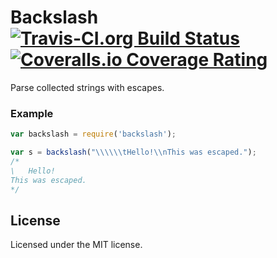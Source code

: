# Backslash [![Travis-CI.org Build Status](https://img.shields.io/travis/Qix-/node-backslash.svg?style=flat-square)](https://travis-ci.org/Qix-/node-backslash) [![Coveralls.io Coverage Rating](https://img.shields.io/coveralls/Qix-/node-backslash.svg?style=flat-square)](https://coveralls.io/r/Qix-/node-backslash)
Parse collected strings with escapes.

### Example

```javascript
var backslash = require('backslash');

var s = backslash("\\\\\\tHello!\\nThis was escaped.");
/*
\	Hello!
This was escaped.
*/
```

## License
Licensed under the MIT license.
